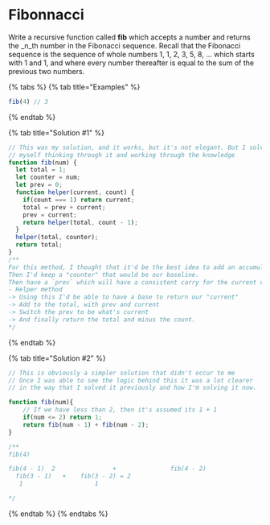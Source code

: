 # Fibonnacci

Write a recursive function called **fib** which accepts a number and returns the \_n\_th number in the Fibonacci sequence. Recall that the Fibonacci sequence is the sequence of whole numbers 1, 1, 2, 3, 5, 8, ... which starts with 1 and 1, and where every number thereafter is equal to the sum of the previous two numbers.

{% tabs %}
{% tab title="Examples" %}
```javascript
fib(4) // 3
```
{% endtab %}

{% tab title="Solution \#1" %}
```javascript
// This was my solution, and it works, but it's not elegant. But I solved it
// myself thinking through it and working through the knowledge
function fib(num) {
  let total = 1;
  let counter = num;
  let prev = 0; 
  function helper(current, count) {
    if(count === 1) return current;
    total = prev + current; 
    prev = current; 
    return helper(total, count - 1);
  }
  helper(total, counter);
  return total;
}
/** 
For this method, I thought that it'd be the best idea to add an accumulator
Then I'd keep a "counter" that would be our baseline.
Then have a `prev` which will have a consistent carry for the current value
- Helper method
-> Using this I'd be able to have a base to return our "current" 
-> Add to the total, with prev and current
-> Switch the prev to be what's current
-> And finally return the total and minus the count.
*/
```
{% endtab %}

{% tab title="Solution \#2" %}
```javascript
// This is obviously a simpler solution that didn't occur to me
// Once I was able to see the logic behind this it was a lot clearer 
// in the way that I solved it previously and how I'm solving it now.

function fib(num){
    // If we have less than 2, then it's assumed its 1 + 1
    if(num <= 2) return 1;
    return fib(num - 1) + fib(num - 2);
}

/**
fib(4)

fib(4 - 1)  2                +               fib(4 - 2)
  fib(3 - 1)   +    fib(3 - 2) = 2
   1                    1 

*/
```
{% endtab %}
{% endtabs %}

